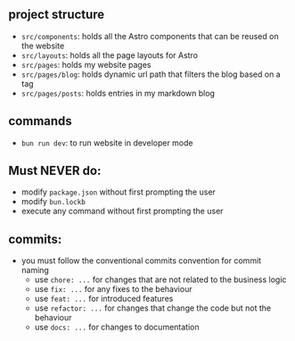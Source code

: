 ## project structure

- `src/components`: holds all the Astro components that can be reused on the website
- `src/layouts`: holds all the page layouts for Astro
- `src/pages`: holds my website pages
- `src/pages/blog`: holds dynamic url path that filters the blog based on a tag
- `src/pages/posts`: holds entries in my markdown blog

## commands

- `bun run dev`: to run website in developer mode

## Must NEVER do:
- modify `package.json` without first prompting the user
- modify `bun.lockb`
- execute any command without first prompting the user

## commits:

- you must follow the conventional commits convention for commit naming
  - use `chore: ...` for changes that are not related to the business logic
  - use `fix: ...` for any fixes to the behaviour
  - use `feat: ...` for introduced features
  - use `refactor: ...` for changes that change the code but not the behaviour
  - use `docs: ...` for changes to documentation
